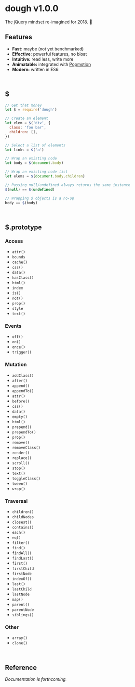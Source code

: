 # dough v1.0.0

The jQuery mindset re-imagined for 2018. 💸

## Features

- **Fast:** maybe (not yet benchmarked)
- **Effective:** powerful features, no bloat
- **Intuitive:** read less, write more
- **Animatable:** integrated with [Popmotion](https://github.com/popmotion/popmotion)
- **Modern:** written in ES6

&nbsp;

## $

```js
// Get that money
let $ = require('dough')

// Create an element
let elem = $('div', {
  class: 'foo bar',
  children: [],
})

// Select a list of elements
let links = $('a')

// Wrap an existing node
let body = $(document.body)

// Wrap an existing node list
let elems = $(document.body.children)

// Passing null/undefined always returns the same instance
$(null) == $(undefined)

// Wrapping $ objects is a no-op
body == $(body)
```

&nbsp;

## $.prototype

### Access
- `attr()`
- `bounds`
- `cache()`
- `css()`
- `data()`
- `hasClass()`
- `html()`
- `index`
- `is()`
- `not()`
- `prop()`
- `style`
- `text()`

### Events
- `off()`
- `on()`
- `once()`
- `trigger()`

### Mutation
- `addClass()`
- `after()`
- `append()`
- `appendTo()`
- `attr()`
- `before()`
- `css()`
- `data()`
- `empty()`
- `html()`
- `prepend()`
- `prependTo()`
- `prop()`
- `remove()`
- `removeClass()`
- `render()`
- `replace()`
- `scroll()`
- `stop()`
- `text()`
- `toggleClass()`
- `tween()`
- `wrap()`

### Traversal
- `children()`
- `childNodes`
- `closest()`
- `contains()`
- `each()`
- `eq()`
- `filter()`
- `find()`
- `findAll()`
- `findLast()`
- `first()`
- `firstChild`
- `firstNode`
- `indexOf()`
- `last()`
- `lastChild`
- `lastNode`
- `map()`
- `parent()`
- `parentNode`
- `siblings()`

### Other
- `array()`
- `clone()`

&nbsp;

## Reference

*Documentation is forthcoming.*
